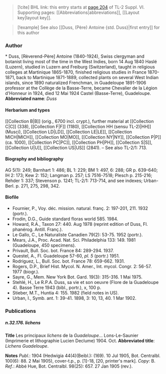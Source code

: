 > [!cite] BHL link: this entry starts at [page 204](https://www.biodiversitylibrary.org/page/33260192) of TL-2 Suppl. VI.
> Supporting pages: [[Abbreviations|abbreviations]], [[Layout key|layout key]].

> [!example] See also [[Duss, (Père) Antoine {std. Duss}|first entry]] for this author

### Author

\* Duss, \[Rèverend-Père\] Antoine (1840-1924), Swiss clergyman and botanist living most of the time in the West Indies, born 14 Aug 1840 Haslé (Luzern), studied in Luzern and Freiburg (Switzerland), taught in religious colleges at Martinique 1865-1870, finished religious studies in France 1870-1871, back to Martinique 1871-1889, collected plants on several West Indian islands, since 1890 naturalized Frenchman, in Guadeloupe 1891-1906 professor at the Collège de la Basse-Terre, became Chevalier de la Légion d'Honneur in 1924, died 12 Mai 1924 Castel (Basse-Terre), Guadeloupe. 
**Abbreviated name**: *Duss*

#### Herbarium and types

[[Collection B|B]] (orig., 6700 incl. crypt.), further material at [[Collection C|C]] (338), [[Collection F|F]] (1180), [[Collection HH (sensu TL-2)|HH]] (Musci), [[Collection LD|LD]], [[Collection LE|LE]], [[Collection MICH|MICH]], [[Collection MO|MO]], [[Collection NY|NY]], [[Collection P|P]] (ca. 1000), [[Collection PC|PC]], [[Collection PH|PH]], [[Collection S|S]], [[Collection U|U]], [[Collection US|US]] (2841). – See also TL-2/1: 713.

#### Biography and bibliography

AG 5(1): 249; Barnhart 1: 486; BL 1: 229; BM 1: 497, 6: 288; GR p. 639-640; IH 2: 173; Kew 2: 152; Langman p. 257; LS 7516-7518; Plesch p. 215-216; Rehder 1: 337; Stevenson p. 1241; TL-2/1: 713-714, and see indexes; Urban-Berl. p. 271, 275, 298, 342.

#### Biofile

- Fournier, P., Voy. déc. mission. natural. franç. 2: 197-201, 211. 1932 (portr.).
- Frodin, D.G., Guide standard floras world 585. 1984.
- Howard, R.A., Taxon 27: 440. Aug 1978 (reprint edition of Duss, Fl. phanérog. Antill. Franç.).
- Le Gallo, C., Le Naturaliste Canadien 79(2): 53-75. 1952 (portr.).
- Mears, J.A., Proc. Acad. Nat. Sci. Philadelphia 133: 149. 1981 (Guadeloupe, 450 specimens).
- Privault, Bull. Soc. bot. France 84: 289-294. 1937.
- Questel, A., Fl. Guadeloupe 57-60, *pl. 5* (portr.) 1951.
- Rodriguez, L., Bull. Soc. bot. France 78: 659-662. 1931.
- Rogers, D.P., Brief Hist. Mycol. N. Amer., Int. mycol. Congr. 2: 56-57. 1977 (biogr.).
- Sayre, G., Mem. New York Bot. Gard. 19(3): 315-316. 1 Mai 1975.
- Stehlé, H., Le R.P.A. Duss, sa vie et son oeuvre (Flore de la Guadeloupe 4). Basse Terre 1943 (bibl., portr.), x, 100 p.
- Stieber, M.T., Huntia 4: 155. 1982 (field notes in US).
- Urban, I., Symb. ant. 1: 39-41. 1898, 3: 10, 13, 40. 1 Mar 1902.

### Publications

##### n.32.176. lichens

**Title**
Les principaux *lichens* de la *Guadeloupe*... Lons-Le-Saunier (Imprimerie et lithographie Lucien Declume) 1904. Oct.
**Abbreviated title**: *Lichens Guadeloupe*.

**Notes**
*Publ*.: 1904 (Hedwigia 44(4)(Beibl.): (169). 10 Jul 1905, Bot. Centralbl. 100(6): 88. 2 Mai 1905), cover-t.p., p. \[1\]-18, \[20, printer's mark\]. *Copy*: B.
*Ref*.: Abbé Hue, Bot. Centralbl. 98(25): 657. 27 Jan 1905 (rev.).

